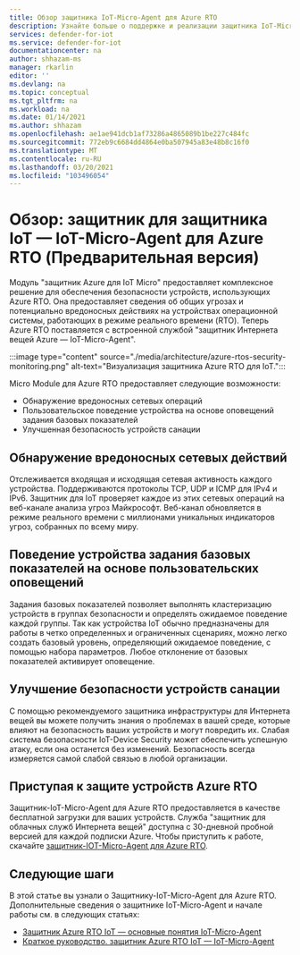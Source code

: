 ```yaml
---
title: Обзор защитника IoT-Micro-Agent для Azure RTO
description: Узнайте больше о поддержке и реализации защитника IoT-Micro-Agent для Azure RTO в рамках защитника Azure для IoT.
services: defender-for-iot
ms.service: defender-for-iot
documentationcenter: na
author: shhazam-ms
manager: rkarlin
editor: ''
ms.devlang: na
ms.topic: conceptual
ms.tgt_pltfrm: na
ms.workload: na
ms.date: 01/14/2021
ms.author: shhazam
ms.openlocfilehash: ae1ae941dcb1af73286a4865089b1be227c484fc
ms.sourcegitcommit: 772eb9c6684dd4864e0ba507945a83e48b8c16f0
ms.translationtype: MT
ms.contentlocale: ru-RU
ms.lasthandoff: 03/20/2021
ms.locfileid: "103496054"
---
```

# <a name="overview-defender-for-iot-defender-iot-micro-agent-for-azure-rtos-preview"></a>Обзор: защитник для защитника IoT — IoT-Micro-Agent для Azure RTO (Предварительная версия)

Модуль "защитник Azure для IoT Micro" предоставляет комплексное решение для обеспечения безопасности устройств, использующих Azure RTO. Она предоставляет сведения об общих угрозах и потенциально вредоносных действиях на устройствах операционной системы, работающих в режиме реального времени (RTO). Теперь Azure RTO поставляется с встроенной службой "защитник Интернета вещей Azure — IoT-Micro-Agent".

:::image type="content" source="./media/architecture/azure-rtos-security-monitoring.png" alt-text="Визуализация защитника Azure RTO для IoT.":::


Micro Module для Azure RTO предоставляет следующие возможности:

- Обнаружение вредоносных сетевых операций
- Пользовательское поведение устройства на основе оповещений задания базовых показателей
- Улучшенная безопасность устройств санации

## <a name="detect-malicious-network-activities"></a>Обнаружение вредоносных сетевых действий

Отслеживается входящая и исходящая сетевая активность каждого устройства. Поддерживаются протоколы TCP, UDP и ICMP для IPv4 и IPv6. Защитник для IoT проверяет каждое из этих сетевых операций на веб-канале анализа угроз Майкрософт. Веб-канал обновляется в режиме реального времени с миллионами уникальных индикаторов угроз, собранных по всему миру.

## <a name="device-behavior-baselining-based-on-custom-alerts"></a>Поведение устройства задания базовых показателей на основе пользовательских оповещений

Задания базовых показателей позволяет выполнять кластеризацию устройств в группах безопасности и определять ожидаемое поведение каждой группы. Так как устройства IoT обычно предназначены для работы в четко определенных и ограниченных сценариях, можно легко создать базовый уровень, определяющий ожидаемое поведение, с помощью набора параметров. Любое отклонение от базовых показателей активирует оповещение.

## <a name="improve-your-device-security-hygiene"></a>Улучшение безопасности устройств санации

С помощью рекомендуемого защитника инфраструктуры для Интернета вещей вы можете получить знания о проблемах в вашей среде, которые влияют на безопасность ваших устройств и могут повредить их. Слабая система безопасности IoT-Device Security может обеспечить успешную атаку, если она останется без изменений. Безопасность всегда измеряется самой слабой связью в любой организации.

## <a name="get-started-protecting-azure-rtos-devices"></a>Приступая к защите устройств Azure RTO

Защитник-IoT-Micro-Agent для Azure RTO предоставляется в качестве бесплатной загрузки для ваших устройств. Служба "защитник для облачных служб Интернета вещей" доступна с 30-дневной пробной версией для каждой подписки Azure. Чтобы приступить к работе, скачайте [защитник-IOT-Micro-Agent для Azure RTO](https://github.com/MicrosoftDocs/azure-docs/blob/master/articles/defender-for-iot/iot-security-azure-rtos.md). 

## <a name="next-steps"></a>Следующие шаги

В этой статье вы узнали о Защитнику-IoT-Micro-Agent для Azure RTO. Дополнительные сведения о защитнике IoT-Micro-Agent и начале работы см. в следующих статьях:

- [Защитник Azure RTO IoT — основные понятия IoT-Micro-Agent](concept-rtos-security-module.md)
- [Краткое руководство. защитник Azure RTO IoT — IoT-Micro-Agent](quickstart-azure-rtos-security-module.md)
